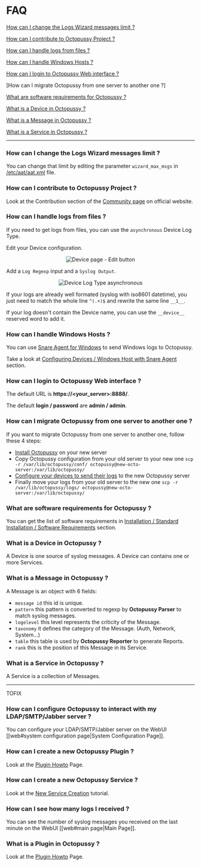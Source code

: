 FAQ 
===

[How can I change the Logs Wizard messages limit ?](FAQ.md#how-can-i-change-the-logs-wizard-messages-limit-)

[How can I contribute to Octopussy Project ?](FAQ.md#how-can-i-contribute-to-octopussy-project-)

[How can I handle logs from files ?](FAQ.md#how-can-i-handle-logs-from-files-)

[How can I handle Windows Hosts ?](FAQ.md#how-can-i-handle-windows-hosts-)

[How can I login to Octopussy Web interface ?](FAQ.md#how-can-i-login-to-octopussy-web-interface-)

[How can I migrate Octopussy from one server to another one ?]

[What are software requirements for Octopussy ?](FAQ.md#what-are-software-requirements-for-octopussy-)

[What is a Device in Octopussy ?](https://github.com/sebthebert/Octopussy_Documentation/blob/master/FAQ.md#what-is-a-device-in-octopussy-)

[What is a Message in Octopussy ?](FAQ.md#what-is-a-message-in-octopussy-)

[What is a Service in Octopussy ?](FAQ.md#what-is-a-service-in-octopussy-)

<hr>

### How can I change the Logs Wizard messages limit ?

You can change that limit by editing the parameter `wizard_max_msgs` in [/etc/aat/aat.xml](https://github.com/sebthebert/Octopussy/blob/master/etc/aat/aat.xml) file.

### How can I contribute to Octopussy Project ? 

Look at the Contribution section of the [Community page](http://www.octopussy.pm/community) on official website.

### How can I handle logs from files ?

If you need to get logs from files, you can use the `asynchronous` Device Log Type.

Edit your Device configuration.

<p align="center">
  <img src="https://raw.githubusercontent.com/sebthebert/Octopussy_Documentation/master/img/Device%20page%20-%20Edit%20button.png" alt="Device page - Edit button"/>
</p>

Add a `Log Regexp` input and a `Syslog Output`.

<p align="center">
  <img src="https://raw.githubusercontent.com/sebthebert/Octopussy_Documentation/master/img/Device%20Log%20Type%20asynchronous.png" alt="Device Log Type asynchronous"/>
</p>

If your logs are already well formated (syslog with iso8601 datetime), 
you just need to match the whole line `^(.+)$` and rewrite the same line `__1__`.

If your log doesn't contain the Device name, you can use the `__device__` reserved word to add it.

### How can I handle Windows Hosts ?

You can use [Snare Agent for Windows](http://www.intersectalliance.com/projects/SnareWindows/) to send Windows logs to Octopussy.

Take a look at [Configuring Devices / Windows Host with Snare Agent](https://github.com/sebthebert/Octopussy_Documentation/blob/master/02_Configuring_Devices.md#windows-host-with-snare-agent) section.

### How can I login to Octopussy Web interface ?

The default URL is **https://\<your_server\>:8888/**.

The default **login / password** are **admin / admin**.

### How can I migrate Octopussy from one server to another one ?

If you want to migrate Octopussy from one server to another one, follow these 4 steps:
  * [Install Octopussy](https://github.com/sebthebert/Octopussy_Documentation/blob/master/01_Installation.md) on your new server
  * Copy Octopussy configuration from your old server to your new one
    `scp -r /var/lib/octopussy/conf/ octopussy@new-octo-server:/var/lib/octopussy/`
  * [Configure your devices to send their logs](https://github.com/sebthebert/Octopussy_Documentation/blob/master/02_Configuring_Devices.md) to the new Octopussy server
  * Finally move your logs from your old server to the new one
    `scp -r /var/lib/octopussy/logs/ octopussy@new-octo-server:/var/lib/octopussy/`

### What are software requirements for Octopussy ?

You can get the list of software requirements in [Installation / Standard Installation / Software Requirements](https://github.com/sebthebert/Octopussy_Documentation/blob/master/01_Installation.md#software-requirements) section.

### What is a Device in Octopussy ?

A Device is one source of syslog messages.
A Device can contains one or more Services.

### What is a Message in Octopussy ?

A Message is an object with 6 fields: 

  * `message id` this id is unique.
  * `pattern` this pattern is converted to regexp by **Octopussy Parser** to match syslog messages.
  * `logelevel` this level represents the criticity of the Message.
  * `taxonomy` it defines the category of the Message. (Auth, Network, System...)
  * `table` this table is used by **Octopussy Reporter** to generate Reports. 
  * `rank` this is the position of this Message in its Service.

### What is a Service in Octopussy ?

A Service is a collection of Messages.


----------------
TOFIX
### How can I configure Octopussy to interact with my LDAP/SMTP/Jabber server ? 

You can configure your LDAP/SMTP/Jabber server on the WebUI [[web#system configuration page|System Configuration Page]].

### How can I create a new Octopussy Plugin ?

Look at the [Plugin Howto](http://www.octopussy.pm/documentation/howtos/plugin) Page.

### How can I create a new Octopussy Service ? 

Look at the [New Service Creation](http://www.octopussy.pm/documentation/tutorials/new_service) tutorial.

### How can I see how many logs I received ?

You can see the number of syslog messages you received on the last minute on the WebUI [[web#main page|Main Page]].

### What is a Plugin in Octopussy ?

Look at the [Plugin Howto](http://www.octopussy.pm/documentation/howtos/plugin) Page.
